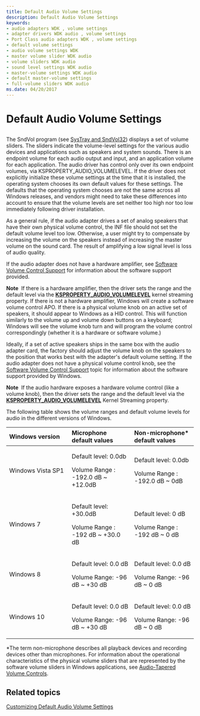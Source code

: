 ```yaml
---
title: Default Audio Volume Settings
description: Default Audio Volume Settings
keywords:
- audio adapters WDK , volume settings
- adapter drivers WDK audio , volume settings
- Port Class audio adapters WDK , volume settings
- default volume settings
- audio volume settings WDK
- master volume slider WDK audio
- volume sliders WDK audio
- sound level settings WDK audio
- master-volume settings WDK audio
- default master-volume settings
- full-volume sliders WDK audio
ms.date: 04/20/2017
---
```


# Default Audio Volume Settings


## <span id="default_audio_volume_settings"></span><span id="DEFAULT_AUDIO_VOLUME_SETTINGS"></span>


The SndVol program (see [SysTray and SndVol32](systray-and-sndvol32.md)) displays a set of volume sliders. The sliders indicate the volume-level settings for the various audio devices and applications such as speakers and system sounds. There is an endpoint volume for each audio output and input, and an application volume for each application. The audio driver has control only over its own endpoint volumes, via KSPROPERTY\_AUDIO\_VOLUMELEVEL. If the driver does not explicitly initialize these volume settings at the time that it is installed, the operating system chooses its own default values for these settings. The defaults that the operating system chooses are not the same across all Windows releases, and vendors might need to take these differences into account to ensure that the volume levels are set neither too high nor too low immediately following driver installation.

As a general rule, if the audio adapter drives a set of analog speakers that have their own physical volume control, the INF file should not set the default volume level too low. Otherwise, a user might try to compensate by increasing the volume on the speakers instead of increasing the master volume on the sound card. The result of amplifying a low signal level is loss of audio quality.

If the audio adapter does not have a hardware amplifier, see [Software Volume Control Support](software-volume-control-support.md) for information about the software support provided.

**Note**  If there is a hardware amplifier, then the driver sets the range and the default level via the [**KSPROPERTY\_AUDIO\_VOLUMELEVEL**](./ksproperty-audio-volumelevel.md) kernel streaming property. If there is not a hardware amplifier, Windows will create a software volume control APO.
If there is a physical volume knob on an active set of speakers, it should appear to Windows as a HID control. This will function similarly to the volume up and volume down buttons on a keyboard; Windows will see the volume knob turn and will program the volume control correspondingly (whether it is a hardware or software volume.)

 

Ideally, if a set of active speakers ships in the same box with the audio adapter card, the factory should adjust the volume knob on the speakers to the position that works best with the adapter's default volume setting. If the audio adapter does not have a physical volume control knob, see the [Software Volume Control Support](./software-volume-control-support.md) topic for information about the software support provided by Windows.

**Note**  If the audio hardware exposes a hardware volume control (like a volume knob), then the driver sets the range and the default level via the [**KSPROPERTY\_AUDIO\_VOLUMELEVEL**](./ksproperty-audio-volumelevel.md) Kernel Streaming property.

 

The following table shows the volume ranges and default volume levels for audio in the different versions of Windows.

<table>
<colgroup>
<col width="33%" />
<col width="33%" />
<col width="33%" />
</colgroup>
<thead>
<tr class="header">
<th align="left">Windows version</th>
<th align="left">Microphone default values</th>
<th align="left">Non-microphone* default values</th>
</tr>
</thead>
<tbody>
<tr class="odd">
<td align="left">Windows Vista SP1</td>
<td align="left"><p>Default level: 0.0db</p>
<p>Volume Range : -192.0 dB ~ +12.0dB</p></td>
<td align="left"><p>Default level: 0.0db</p>
<p>Volume Range : -192.0 dB ~ 0dB</p></td>
</tr>
<tr class="even">
<td align="left">Windows 7</td>
<td align="left"><p>Default level: +30.0dB</p>
<p>Volume Range : -192 dB ~ +30.0 dB</p></td>
<td align="left"><p>Default level: 0 dB</p>
<p>Volume Range : -192 dB ~ 0 dB</p></td>
</tr>
<tr class="odd">
<td align="left">Windows 8</td>
<td align="left"><p>Default level: 0.0 dB</p>
<p>Volume Range: -96 dB ~ +30 dB</p></td>
<td align="left"><p>Default level: 0.0 dB</p>
<p>Volume Range: -96 dB ~ 0 dB</p></td>
</tr>
<tr class="even">
<td align="left">Windows 10</td>
<td align="left"><p>Default level: 0.0 dB</p>
<p>Volume Range: -96 dB ~ +30 dB</p></td>
<td align="left"><p>Default level: 0.0 dB</p>
<p>Volume Range: -96 dB ~ 0 dB</p></td>
</tr>
</tbody>
</table>

 

\*The term non-microphone describes all playback devices and recording devices other than microphones.
For information about the operational characteristics of the physical volume sliders that are represented by the software volume sliders in Windows applications, see [Audio-Tapered Volume Controls](/windows/desktop/CoreAudio/audio-tapered-volume-controls).

## <span id="related_topics"></span>Related topics
[Customizing Default Audio Volume Settings](customizing-default-audio-volume-settings.md)
